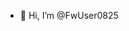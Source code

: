 - 👋 Hi, I’m @FwUser0825

<!---
FwUser0825/FwUser0825 is a ✨ special ✨ repository because its `README.md` (this file) appears on your GitHub profile.
You can click the Preview link to take a look at your changes.
--->
